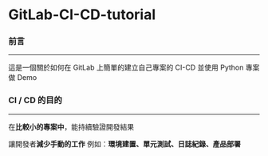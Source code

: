 # GitLab-CI-CD-tutorial


### 前言
----
這是一個關於如何在 GitLab 上簡單的建立自己專案的 CI-CD 並使用 Python 專案做 Demo

### CI / CD 的目的
----
在**比較小的專案中**，能持續驗證開發結果 

讓開發者**減少手動的工作**  例如：**環境建置、單元測試、日誌紀錄、產品部署**
